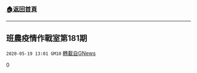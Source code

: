 ###  [:house:返回首頁](https://github.com/ourhimalayas/txt)
---

## 班農疫情作戰室第181期
`2020-05-19 13:01 GM10` [轉載自GNews](https://gnews.org/zh-hant/207311/)

0

